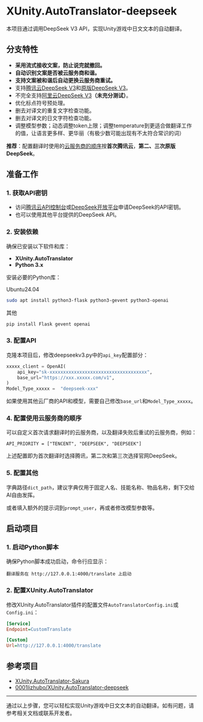 
# XUnity.AutoTranslator-deepseek

本项目通过调用DeepSeek V3 API，实现Unity游戏中日文文本的自动翻译。

## 分支特性

- **采用流式接收文案，防止说完就撤回。**
- **自动识别文案是否被云服务商和谐。**
- **支持文案被和谐后自动更换云服务商重试。**
- 支持[腾讯云DeepSeek V3](https://console.cloud.tencent.com/lkeap/api)和[原版DeepSeek V3](https://platform.deepseek.com/)。
- 不完全支持[阿里云DeepSeek V3](https://bailian.console.aliyun.com/?tab=model#/api-key)**（未充分测试）**。
- 优化标点符号预处理。
- 删去对译文的重复文字检查功能。
- 删去对译文的日文字符检查功能。
- 调整模型参数；动态调整token上限；调整temperature到更适合做翻译工作的值，让语言更多样、更华丽（有极少数可能出现有不太符合常识的词）

**推荐**：配置翻译时使用的[云服务商的顺序](#jump)按**首次腾讯云**，**第二、三次原版DeepSeek**。

## 准备工作

### 1. 获取API密钥
- 访问[腾讯云API控制台](https://console.cloud.tencent.com/lkeap/api)或[DeepSeek开放平台](https://platform.deepseek.com/)申请DeepSeek的API密钥。
- 也可以使用其他平台提供的DeepSeek API。

### 2. 安装依赖
确保已安装以下软件和库：
- **XUnity.AutoTranslator**
- **Python 3.x**

安装必要的Python库：

Ubuntu24.04
```bash
sudo apt install python3-flask python3-gevent python3-openai
```
其他
```bash
pip install Flask gevent openai
```

### 3. 配置API
克隆本项目后，修改deepseekv3.py中的`api_key`配置部分：
```python
xxxxx_client = OpenAI(
	api_key="sk-xxxxxxxxxxxxxxxxxxxxxxxxxxxxxxxxxxxx",
	base_url="https://xxx.xxxxx.com/v1",
)
Model_Type_xxxxx =  "deepseek-xxx"
```
如果使用其他云厂商的API和模型，需要自己修改`base_url`和`Model_Type_xxxxx`。

### 4. <span id="jump">配置使用云服务商的顺序</span>
可以自定义首次请求翻译时的云服务商，以及翻译失败后重试的云服务商，例如：
```
API_PRIORITY = ["TENCENT", "DEEPSEEK", "DEEPSEEK"]
```
上述配置即为首次翻译时选择腾讯，第二次和第三次选择官网DeepSeek。

### 5. 配置其他
字典路径`dict_path`，建议字典仅用于固定人名、技能名称、物品名称，剩下交给AI自由发挥。

或者填入额外的提示词到`prompt_user`，再或者修改模型参数等。

## 启动项目

### 1. 启动Python脚本
确保Python脚本成功启动，命令行应显示：
```
翻译服务在 http://127.0.0.1:4000/translate 上启动
```

### 2. 配置XUnity.AutoTranslator
修改XUnity.AutoTranslator插件的配置文件`AutoTranslatorConfig.ini`或`Config.ini`：
```ini
[Service]
Endpoint=CustomTranslate

[Custom]
Url=http://127.0.0.1:4000/translate
```

## 参考项目
- [XUnity.AutoTranslator-Sakura](https://github.com/as176590811/XUnity.AutoTranslator-Sakura)
- [0001lizhubo/XUnity.AutoTranslator-deepseek](https://github.com/0001lizhubo/XUnity.AutoTranslator-deepseek)

---

通过以上步骤，您可以轻松实现Unity游戏中日文文本的自动翻译。如有问题，请参考相关文档或联系开发者。
